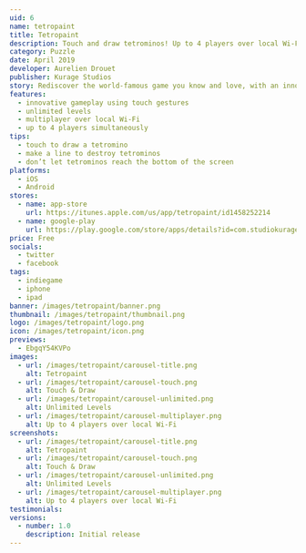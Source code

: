 ```yaml
---
uid: 6
name: tetropaint
title: Tetropaint
description: Touch and draw tetrominos! Up to 4 players over local Wi-Fi.
category: Puzzle
date: April 2019
developer: Aurelien Drouet
publisher: Kurage Studios
story: Rediscover the world-famous game you know and love, with an innovative way to play. Just touch and draw tetrominos. Keep your lines clear and keep your cool as things heat up in this puzzle game that’s easy to pick up, but difficult to master. Tetropaint has reimagined the way you play and let you share this experience with your friends. Multiplayer is supported in local Wi-Fi up to 4 players simultaneously!
features:
  - innovative gameplay using touch gestures
  - unlimited levels
  - multiplayer over local Wi-Fi
  - up to 4 players simultaneously
tips:
  - touch to draw a tetromino
  - make a line to destroy tetrominos
  - don’t let tetrominos reach the bottom of the screen
platforms:
  - iOS
  - Android
stores:
  - name: app-store
    url: https://itunes.apple.com/us/app/tetropaint/id1458252214
  - name: google-play
    url: https://play.google.com/store/apps/details?id=com.studiokurage.tetromino
price: Free
socials:
  - twitter
  - facebook
tags:
  - indiegame
  - iphone
  - ipad
banner: /images/tetropaint/banner.png
thumbnail: /images/tetropaint/thumbnail.png
logo: /images/tetropaint/logo.png
icon: /images/tetropaint/icon.png
previews:
  - EbgqY54KVPo
images:
  - url: /images/tetropaint/carousel-title.png
    alt: Tetropaint
  - url: /images/tetropaint/carousel-touch.png
    alt: Touch & Draw
  - url: /images/tetropaint/carousel-unlimited.png
    alt: Unlimited Levels
  - url: /images/tetropaint/carousel-multiplayer.png
    alt: Up to 4 players over local Wi-Fi
screenshots:
  - url: /images/tetropaint/carousel-title.png
    alt: Tetropaint
  - url: /images/tetropaint/carousel-touch.png
    alt: Touch & Draw
  - url: /images/tetropaint/carousel-unlimited.png
    alt: Unlimited Levels
  - url: /images/tetropaint/carousel-multiplayer.png
    alt: Up to 4 players over local Wi-Fi
testimonials:
versions:
  - number: 1.0
    description: Initial release
---
```

